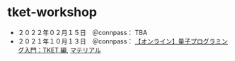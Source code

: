 # tket-workshop

- ２０２２年０２月１５日　＠connpass：
TBA
- ２０２１年１０月１３日　＠connpass：
[【オンライン】量子プログラミング入門：TKET 編](https://cambridgequantum.connpass.com/event/222493/),
[マテリアル](https://github.com/cqcjapan/tket-workshop/tree/main/materials/2021-10-13)
